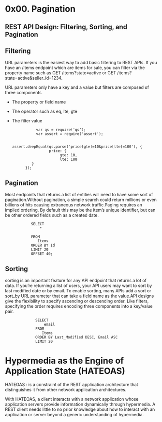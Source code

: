 0x00. Pagination
=

<h2>REST API Design: Filtering, Sorting, and Pagination</h2>

<h2>Filtering</h2>

URL parameters is the easiest way to add basic filtering to REST APIs. If you have an /items endpoint which are items for sale, you can filter via the property name such as GET /items?state=active or GET /items?state=active&seller_id=1234.

URL parameters only have a key and a value but filters are composed of three components

* The property or field name

* The operator such as eq, lte, gte

* The filter value

                 var qs = require('qs');
                 var assert = require('assert');

                assert.deepEqual(qs.parse('price[gte]=10&price[lte]=100'), {
                       price: {
                            gte: 10,
                            lte: 100
               }
            });


<h2>Pagination</h2>

Most endpoints that returns a list of entities will need to have some sort of pagination.Without pagination, a simple search could return millions or even billions of hits causing extraneous network traffic.Paging requires an implied ordering. By default this may be the item’s unique identifier, but can be other ordered fields such as a created date.


                SELECT
                    *

                FROM
                   Items
                ORDER BY Id
                LIMIT 20
                OFFSET 40;

<h2>Sorting</h2>


sorting is an important feature for any API endpoint that returns a lot of data. If you’re returning a list of users, your API users may want to sort by last modified date or by email. To enable sorting, many APIs add a sort or sort_by URL parameter that can take a field name as the value.API designs give the flexibility to specify ascending or descending order. Like filters, specifying the order requires encoding three components into a key/value pair.

                  SELECT
                      email
                  FROM
                     Items
                  ORDER BY Last_Modified DESC, Email ASC
                  LIMIT 20


Hypermedia as the Engine of Application State (HATEOAS)
=

HATEOAS : is a constraint of the REST application architecture that distinguishes it from other network application architectures.

With HATEOAS, a client interacts with a network application whose application servers provide information dynamically through hypermedia. A REST client needs little to no prior knowledge about how to interact with an application or server beyond a generic understanding of hypermedia.